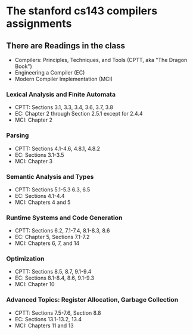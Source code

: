 # The stanford  cs143 compilers  assignments


## There are Readings in the class
- Compilers: Principles, Techniques, and Tools (CPTT, aka "The Dragon Book")
- Engineering a Compiler (EC)
- Modern Compiler Implementation (MCI)
### Lexical Analysis and Finite Automata
- CPTT: Sections 3.1, 3.3, 3.4, 3.6, 3.7, 3.8
- EC: Chapter 2 through Section 2.5.1 except for 2.4.4
- MCI: Chapter 2
### Parsing
- CPTT: Sections 4.1-4.6, 4.8.1, 4.8.2
- EC: Sections 3.1-3.5
- MCI: Chapter 3
### Semantic Analysis and Types
- CPTT: Sections 5.1-5.3 6.3, 6.5
- EC: Sections 4.1-4.4
- MCI: Chapters 4 and 5
### Runtime Systems and Code Generation
- CPTT: Sections 6.2, 7.1-7.4, 8.1-8.3, 8.6
- EC: Chapter 5, Sections 7.1-7.2
- MCI: Chapters 6, 7, and 14
### Optimization
- CPTT: Sections 8.5, 8.7, 9.1-9.4
- EC: Sections 8.1-8.4, 8.6, 9.1-9.3
- MCI: Chapter 10
### Advanced Topics: Register Allocation, Garbage Collection
- CPTT: Sections 7.5-7.6, Section 8.8
- EC: Sections 13.1-13.2, 13.4
- MCI: Chapters 11 and 13
